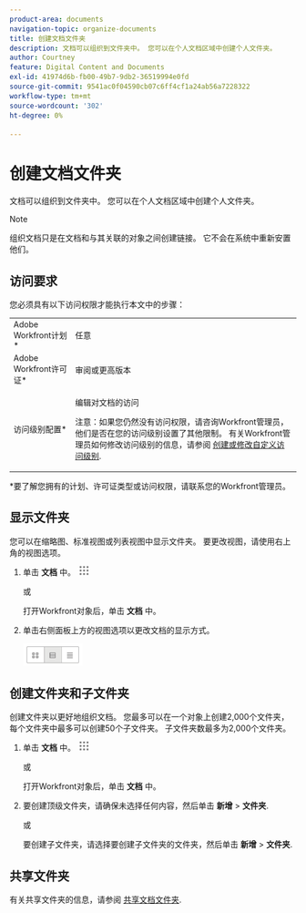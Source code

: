 ```yaml
---
product-area: documents
navigation-topic: organize-documents
title: 创建文档文件夹
description: 文档可以组织到文件夹中。 您可以在个人文档区域中创建个人文件夹。
author: Courtney
feature: Digital Content and Documents
exl-id: 41974d6b-fb00-49b7-9db2-36519994e0fd
source-git-commit: 9541ac0f04590cb07c6ff4cf1a24ab56a7228322
workflow-type: tm+mt
source-wordcount: '302'
ht-degree: 0%

---
```


# 创建文档文件夹

文档可以组织到文件夹中。 您可以在个人文档区域中创建个人文件夹。

>[!NOTE]
>
>组织文档只是在文档和与其关联的对象之间创建链接。 它不会在系统中重新安置他们。

## 访问要求

您必须具有以下访问权限才能执行本文中的步骤：

<table style="table-layout:auto"> 
 <col> 
 <col> 
 <tbody> 
  <tr> 
   <td role="rowheader">Adobe Workfront计划*</td> 
   <td> <p>任意</p> </td> 
  </tr> 
  <tr> 
   <td role="rowheader">Adobe Workfront许可证*</td> 
   <td> <p>审阅或更高版本</p> </td> 
  </tr> 
  <tr> 
   <td role="rowheader">访问级别配置*</td> 
   <td> <p>编辑对文档的访问</p> <p>注意：如果您仍然没有访问权限，请咨询Workfront管理员，他们是否在您的访问级别设置了其他限制。 有关Workfront管理员如何修改访问级别的信息，请参阅 <a href="../../administration-and-setup/add-users/configure-and-grant-access/create-modify-access-levels.md" class="MCXref xref">创建或修改自定义访问级别</a>.</p> </td> 
  </tr> 
 </tbody> 
</table>

&#42;要了解您拥有的计划、许可证类型或访问权限，请联系您的Workfront管理员。

## 显示文件夹

您可以在缩略图、标准视图或列表视图中显示文件夹。 要更改视图，请使用右上角的视图选项。

1. 单击 **文档** 中。 ![](assets/main-menu-icon.png)

   或

   打开Workfront对象后，单击 **文档** 中。

1. 单击右侧面板上方的视图选项以更改文档的显示方式。

   ![](assets/screenshot-2016-07-07-12.46.54.png)

## 创建文件夹和子文件夹

创建文件夹以更好地组织文档。 您最多可以在一个对象上创建2,000个文件夹，每个文件夹中最多可以创建50个子文件夹。 子文件夹数最多为2,000个文件夹。

1. 单击 **文档** 中。 ![](assets/main-menu-icon.png)

   或

   打开Workfront对象后，单击 **文档** 中。

1. 要创建顶级文件夹，请确保未选择任何内容，然后单击 **新增** > **文件夹**.

   或

   要创建子文件夹，请选择要创建子文件夹的文件夹，然后单击 **新增** > **文件夹**.

## 共享文件夹

有关共享文件夹的信息，请参阅 [共享文档文件夹](../../workfront-basics/grant-and-request-access-to-objects/share-a-document-folder.md).
